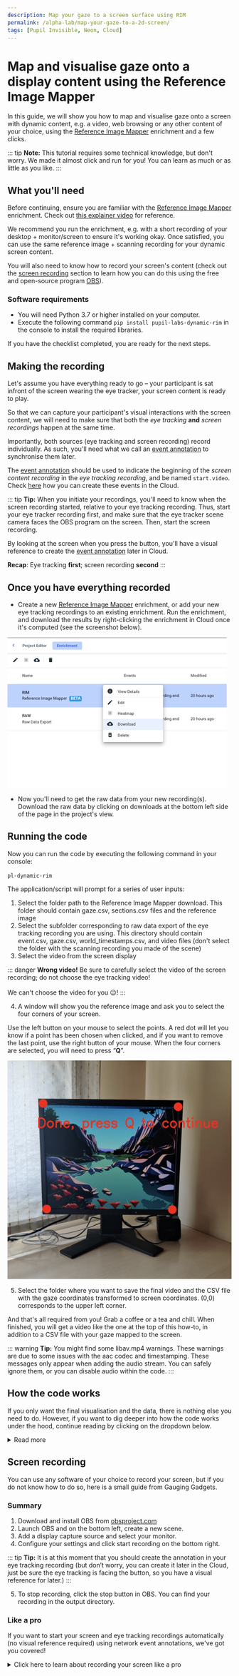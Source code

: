 ```yaml
---
description: Map your gaze to a screen surface using RIM
permalink: /alpha-lab/map-your-gaze-to-a-2d-screen/
tags: [Pupil Invisible, Neon, Cloud]
---
```


<script setup>
import TagLinks from '@components/TagLinks.vue'
</script>

# Map and visualise gaze onto a display content using the Reference Image Mapper

<TagLinks :tags="$frontmatter.tags" />

<Youtube src="OXIUjIzCplc"/>

In this guide, we will show you how to map and visualise gaze onto a screen with dynamic content, e.g. a video, web browsing or any other content of your choice, using the [Reference Image Mapper](https://docs-staging.pupil-labs.com/pupil-cloud/enrichments/reference-image-mapper/) enrichment and a few clicks.

::: tip
**Note:** This tutorial requires some technical knowledge, but don't worry. We made it almost click and run for you! You can learn as much or as little as you like.
:::

## What you'll need

Before continuing, ensure you are familiar with the [Reference Image Mapper](https://docs-staging.pupil-labs.com/pupil-cloud/enrichments/reference-image-mapper/) enrichment. Check out [this explainer video](https://www.youtube.com/watch?v=ygqzQEzUIS4&t=56s) for reference.

We recommend you run the enrichment, e.g. with a short recording of your desktop + monitor/screen to ensure it's working okay. Once satisfied, you can use the same reference image + scanning recording for your dynamic screen content.

You will also need to know how to record your screen's content (check out the [screen recording](#Screen-recording) section to learn how you can do this using the free and open-source program [OBS](https://obsproject.com/)).

### Software requirements

- You will need Python 3.7 or higher installed on your computer.
- Execute the following command `pip install pupil-labs-dynamic-rim` in the console to install the required libraries.

If you have the checklist completed, you are ready for the next steps.

## Making the recording

Let's assume you have everything ready to go – your participant is sat infront of the screen wearing the eye tracker, your screen content is ready to play.

So that we can capture your participant's visual interactions with the screen content, we will need to make sure that both the _eye tracking_ **and** _screen recordings_ happen at the same time.

Importantly, both sources (eye tracking and screen recording) record individually. As such, you'll need what we call an [event annotation](https://docs-staging.pupil-labs.com/neon/general/events/) to synchronise them later.

The [event annotation](https://docs-staging.pupil-labs.com/neon/general/events/) should be used to indicate the beginning of the _screen content recording_ in the _eye tracking recording_, and be named `start.video`.
Check [here](https://docs-staging.pupil-labs.com/neon/general/events/) how you can create these events in the Cloud.

::: tip
**Tip:**
When you initiate your recordings, you'll need to know when the screen recording started, relative to your eye tracking recording. Thus, start your eye tracker recording first, and make sure that the eye tracker scene camera faces the OBS program on the screen. Then, start the screen recording.

By looking at the screen when you press the button, you'll have a visual reference to create the [event annotation](https://docs-staging.pupil-labs.com/neon/general/events/) later in Cloud.

**Recap**: Eye tracking **first**; screen recording **second**
:::

## Once you have everything recorded

- Create a new [Reference Image Mapper](https://docs-staging.pupil-labs.com/pupil-cloud/enrichments/reference-image-mapper/) enrichment, or add your new eye tracking recordings to an existing enrichment. Run the enrichment, and download the results by right-clicking the enrichment in Cloud once it's computed (see the screenshot below).

![Download Reference Image Mapper results](./download_rim.png)

- Now you'll need to get the raw data from your new recording(s). Download the raw data by clicking on downloads at the bottom left side of the page in the project's view.

## Running the code

Now you can run the code by executing the following command in your console:

`pl-dynamic-rim`

The application/script will prompt for a series of user inputs:

1. Select the folder path to the Reference Image Mapper download. This folder should contain gaze.csv, sections.csv files and the reference image
2. Select the subfolder corresponding to raw data export of the eye tracking recording you are using. This directory should contain event.csv, gaze.csv, world_timestamps.csv, and video files (don't select the folder with the scanning recording you made of the scene)
3. Select the video from the screen display

::: danger
**Wrong video!** Be sure to carefully select the video of the screen recording; do not choose the eye tracking video!
<br>
<br>
We can't choose the video for you 😉!
:::

4. A window will show you the reference image and ask you to select the four corners of your screen.

Use the left button on your mouse to select the points. A red dot will let you know if a point has been chosen when clicked, and if you want to remove the last point, use the right button of your mouse. When the four corners are selected, you will need to press “**Q**”.

![Select screen corners](./screen_corners.png)

5. Select the folder where you want to save the final video and the CSV file with the gaze coordinates transformed to screen coordinates. (0,0) corresponds to the upper left corner.

And that's all required from you! Grab a coffee or a tea and chill. When finished, you will get a video like the one at the top of this how-to, in addition to a CSV file with your gaze mapped to the screen.

::: warning
**Tip:**
You might find some libav.mp4 warnings. These warnings are due to some issues with the aac codec and timestamping. These messages only appear when adding the audio stream. You can safely ignore them, or you can disable audio within the code.
:::

## How the code works

If you only want the final visualisation and the data, there is nothing else you need to do. However, if you want to dig deeper into how the code works under the hood, continue reading by clicking on the dropdown below.

<details>
<summary>Read more</summary>
<!-- This is collapsed   -->
<br>
The code is hosted at <a href="https://github.com/pupil-labs/dynamic-rim-module">https://github.com/pupil-labs/dynamic-rim-module</a>.

Navigate to `src/pupil_labs/dynamic_content_on_rim/`. You will first notice that we split the code into several modules. The core functionality is in the script `dynamic_rim.py`. Under the uitools folder, you will find the code used to ask for paths, directories or even to ask for the screen corners. And under the video/read folder is the script to read the timestamps or find a frame for specific timestamps.

In summary, we read the .csv files into Pandas data frames. We use pyav to obtain the timestamps/presentation times for each frame on the videos, and we use OpenCV to get the transformation matrix and apply it to the gaze coordinates. We then merge the data using the timestamps and finally decode the right frames, work with them and encode them again.

You can find below a short description of the main functions.

### Reading timestamps

```python
# on video/read.py
def read_screen_video()
```

This function takes the video path and decodes every frame from the stream, reading their presentation and decoding timestamps and frame index. It returns these values together with an estimate of the frames per second. An optional argument can be given to read audio streams rather than video.

### Merging timestamps

```python
# on dynamic_rim.py
def merge_tables()
```

Once the timestamps files have been read into Pandas Dataframes, we can match them using the function <a href="https://pandas.pydata.org/pandas-docs/version/0.25.0/reference/api/pandas.merge_asof.html"> pd.merge_asof()</a>. The function above (merge_tables) merges all the sources: screen, scene, reference image gaze coordinates, frames indexes, etc., in the proper order so that all of them match in the final video.

### Getting the coordinates of the screen and the perspective transformation

```python
# on uitools/get_corners.py
def pick_point_in_image()
```

Takes the path to the RIM download folder and the number of points to collect. It will use OpenCV to load the reference image to the user, downscale to avoid issues with HDPI screens and save the points selected, giving red dots over the image as feedback.

```python
# on dynamic_rim.py
def get_perspective_transform()
```

With the corners selected, this function uses OpenCV’s function cv2.getPerspectiveTransform to obtain the transformation matrix, which is later applied in the main function using cv2.perspectiveTransform to remap the RIM’s gaze coordinates into screen’s coordinates.

### Saving the video

```python
# on dynamic_rim.py
def save_videos()
```

This function takes care of producing the final resulting video.

```python
# on video/read.py
def get_frame()
```

This function will iterate, look for and decode the frame whose presentation timestamps match those required for that frame.

```python
# on dynamic_rim.py
def prepare_image()
```

With the frame withdrawn in the previous function and converted to an image, the gaze will be plotted on top, it will be resized if needed, and the screen patch will be drawn. The different steps to be performed will depend on the source of the frame.

</details>
<!-- empty line   -->

## Screen recording

You can use any software of your choice to record your screen, but if you do not know how to do so, here is a small guide from Gauging Gadgets.

<Youtube src="_LWwqbHU8L0"/>

### Summary

1. Download and install OBS from [obsproject.com](https://obsproject.com)
2. Launch OBS and on the bottom left, create a new scene.
3. Add a display capture source and select your monitor.
4. Configure your settings and click start recording on the bottom right.

::: tip
**Tip:**
It is at this moment that you should create the annotation in your eye tracking recording (but don’t worry, you can create it later in the Cloud, just be sure the eye tracking is facing the button, so you have a visual reference for later.)
:::

5. To stop recording, click the stop button in OBS. You can find your recording in the output directory.

### Like a pro

If you want to start your screen and eye tracking recordings automatically (no visual reference required) using network event annotations, we've got you covered!

<details>
<summary>Click here to learn about recording your screen like a pro</summary>
<!-- This is collapsed   -->
<br>
Assuming you have <b>OBS</b> installed and correctly set up, you will need to install the <a href="https://github.com/obsproject/obs-websocket"><b>OBS WebSocket plugin</b></a>.
<br>
Follow the installer's instructions, and click on "Tools > obs-websocket Settings" when finished. A pop-up will appear and let you modify the settings. There are two parameters we will need for later, the port and the password.

But for now, let's go back to your Python console and install the following packages:

`pip install simpleobsws pupil-labs-realtime-api`

The first package will help us access the WebSocket API from OBS, and the second is our real-time API wrapper for Python.

Download the script [recording.py](https://raw.githubusercontent.com/pupil-labs/dynamic-rim-module/main/src/pupil_labs/dynamic_content_on_rim/recording/recording.py?token=GHSAT0AAAAAABXIQHJWQYOPFDTO36JXC5N6YZNSEUQ). As you can see, the script uses asynchronous calls to send WebSockets without blocking each other.
Go to lines **76 & 77** and modify them according to the parameters we had in the obs-websocket settings.

- **L76:** `url="ws://localhost:XXXX/"`where XXXX is the port number you use, defaults to 4455.

::: danger
**Do not use 8080!** Pupil Invisible uses this one for the real-time API.
:::

- **L77:** Password -> Obvious, isn't it?

Once everything is set, you only have to run _recording.py_.

This will automatically connect to Pupil Invisible, launch OBS in your system, wait (5s) for it to be fully open, and then send a signal to start recording in OBS along with a "start.video" annotation to your Pupil Invisible.

</details>
<!-- empty line   -->

